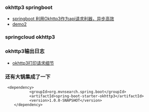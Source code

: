 ### okhttp3 springboot
- [springboot 利用Okhttp3作为api请求利器，异步高效](https://www.jianshu.com/p/4aaae49c8221)
- [demo2](https://www.jianshu.com/p/eeada49cf2fe)

### springcloud okhttp3

### okhttp3输出日志
- [okhttp3打印请求细节](https://www.jianshu.com/p/e044cab4f530)

### 还有大锅集成了一下
```$xslt
 <dependency>
           <groupId>org.mvnsearch.spring.boot</groupId>
           <artifactId>spring-boot-starter-okhttp3</artifactId>
           <version>1.0.0-SNAPSHOT</version>
    </dependency>
```